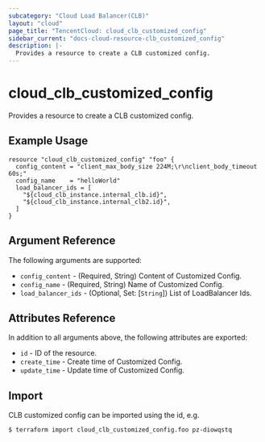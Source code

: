 ```yaml
---
subcategory: "Cloud Load Balancer(CLB)"
layout: "cloud"
page_title: "TencentCloud: cloud_clb_customized_config"
sidebar_current: "docs-cloud-resource-clb_customized_config"
description: |-
  Provides a resource to create a CLB customized config.
---
```


# cloud_clb_customized_config

Provides a resource to create a CLB customized config.

## Example Usage

```hcl
resource "cloud_clb_customized_config" "foo" {
  config_content = "client_max_body_size 224M;\r\nclient_body_timeout 60s;"
  config_name    = "helloWorld"
  load_balancer_ids = [
    "${cloud_clb_instance.internal_clb.id}",
    "${cloud_clb_instance.internal_clb2.id}",
  ]
}
```

## Argument Reference

The following arguments are supported:

* `config_content` - (Required, String) Content of Customized Config.
* `config_name` - (Required, String) Name of Customized Config.
* `load_balancer_ids` - (Optional, Set: [`String`]) List of LoadBalancer Ids.

## Attributes Reference

In addition to all arguments above, the following attributes are exported:

* `id` - ID of the resource.
* `create_time` - Create time of Customized Config.
* `update_time` - Update time of Customized Config.


## Import

CLB customized config can be imported using the id, e.g.

```
$ terraform import cloud_clb_customized_config.foo pz-diowqstq
```

